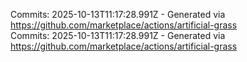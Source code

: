 Commits: 2025-10-13T11:17:28.991Z - Generated via https://github.com/marketplace/actions/artificial-grass
<br>
Commits: 2025-10-13T11:17:28.991Z - Generated via https://github.com/marketplace/actions/artificial-grass
<br>
